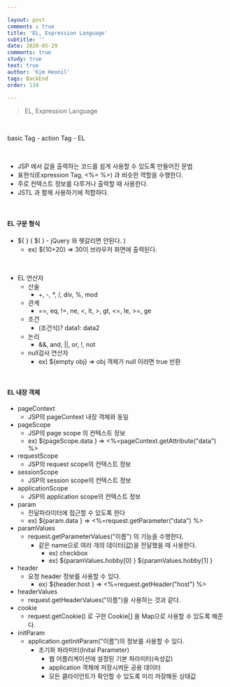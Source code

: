 ```yaml
---

layout: post
comments : true
title: 'EL, Expression Language'
subtitle: ''
date: 2020-05-29
comments: true
study: true
text: true
author: 'Kim Heonil'
tags: BackEnd
order: 134

---
```


> EL, Expression Language

<br>

basic Tag - action Tag - EL

<br>

- JSP 에서 값을 출력하는 코드를 쉽게 사용할 수 있도록 만들어진 문법
- 표현식(Expression Tag, &lt;%= %>) 과 비슷한 역할을 수행한다.
- 주로 컨텍스트 정보를 다루거나 출력할 때 사용한다.
- JSTL 과 함께 사용하기에 적합하다.

<br>

#### EL 구문 형식

- ${ } ( $( ) - jQuery 와 헷갈리면 안된다. )
  - ex) ${10+20} => 30이 브라우저 화면에 출력된다.

<br>

- EL 연산자
  - 산술
    - +, -, *, /, div, %, mod
  - 관계
    - ==, eq, !=, ne, <, lt, >, gt, <=, le, >=, ge
  - 조건
    - (조건식)? data1: data2
  - 논리
    - &&, and, ||, or, !, not
  - null검사 연산자
    - ex) ${empty obj} => obj 객체가 null 이라면 true 반환

<br>

#### EL 내장 객체

- pageContext
  - JSP의 pageContext 내장 객체와 동일
- pageScope
  - JSP의 page scope 의 컨텍스트 정보
  - ex) ${pageScope.data } => &lt;%=pageContext.getAttribute("data") %>
- requestScope
  - JSP의 request scope의 컨텍스트 정보
- sessionScope
  - JSP의 session scope의 컨텍스트 정보
- applicationScope
  - JSP의 application scope의 컨텍스트 정보
- param
  - 전달파라미터에 접근할 수 있도록 한다
  - ex) ${param.data } => &lt;%=request.getParameter("data") %>
- paramValues
  - request.getParameterValues("이름") 의 기능을 수행한다.
    - 같은 name으로 여러 개의 데이터(값)을 전달했을 때 사용한다.
      - ex) checkbox
      - ex) ${paramValues.hobby[0] }
        ${paramValues.hobby[1] }
- header
  - 요청 header 정보를 사용할 수 있다.
    - ex) ${header.host } => &lt;%=request.getHeader("host") %>
- headerValues
  - request.getHeaderValues("이름")을 사용하는 것과 같다.
- cookie
  - request.getCookie() 로 구한 Cookie[] 을 Map으로 사용할 수 있도록 해준다.
- initParam
  - application.getInitParam("이름")의 정보를 사용할 수 있다.
    - 초기화 파라미터(Inital Parameter)
      - 웹 어플리케이션에 설정된 기본 파라미터(속성값)
      - application 객체에 저장시켜둔 공용 데이터
      - 모든 클라이언트가 확인할 수 있도록 미리 저장해둔 상태값
      
<br><br>

